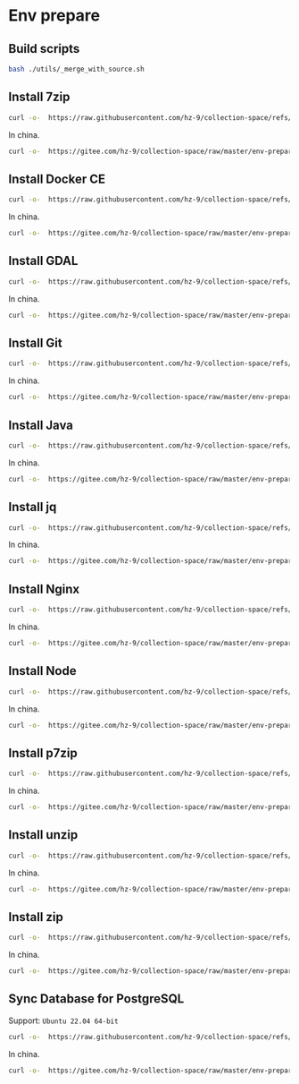 # Env prepare

## Build scripts

``` sh
bash ./utils/_merge_with_source.sh
```

## Install 7zip

``` sh
curl -o-  https://raw.githubusercontent.com/hz-9/collection-space/refs/heads/master/env-prepare/dist/install-7zip.sh | bash
```

In china.

``` sh
curl -o-  https://gitee.com/hz-9/collection-space/raw/master/env-prepare/dist/install-7zip.sh | bash -s -- --in-china
```

## Install Docker CE

``` sh
curl -o-  https://raw.githubusercontent.com/hz-9/collection-space/refs/heads/master/env-prepare/dist/install-docker-ce.sh | bash
```

In china.

``` sh
curl -o-  https://gitee.com/hz-9/collection-space/raw/master/env-prepare/dist/install-docker-ce.sh | bash -s -- --in-china
```

## Install GDAL

``` sh
curl -o-  https://raw.githubusercontent.com/hz-9/collection-space/refs/heads/master/env-prepare/dist/install-gdal.sh | bash
```

In china.

``` sh
curl -o-  https://gitee.com/hz-9/collection-space/raw/master/env-prepare/dist/install-gdal.sh | bash -s -- --in-china
```

## Install Git

``` sh
curl -o-  https://raw.githubusercontent.com/hz-9/collection-space/refs/heads/master/env-prepare/dist/install-git.sh | bash
```

In china.

``` sh
curl -o-  https://gitee.com/hz-9/collection-space/raw/master/env-prepare/dist/install-git.sh | bash -s -- --in-china
```

## Install Java

``` sh
curl -o-  https://raw.githubusercontent.com/hz-9/collection-space/refs/heads/master/env-prepare/dist/install-java.sh | bash
```

In china.

``` sh
curl -o-  https://gitee.com/hz-9/collection-space/raw/master/env-prepare/dist/install-java.sh | bash -s -- --in-china
```

## Install jq

``` sh
curl -o-  https://raw.githubusercontent.com/hz-9/collection-space/refs/heads/master/env-prepare/dist/install-jq.sh | bash
```

In china.

``` sh
curl -o-  https://gitee.com/hz-9/collection-space/raw/master/env-prepare/dist/install-jq.sh | bash -s -- --in-china
```

## Install Nginx

``` sh
curl -o-  https://raw.githubusercontent.com/hz-9/collection-space/refs/heads/master/env-prepare/dist/install-nginx.sh | bash
```

In china.

``` sh
curl -o-  https://gitee.com/hz-9/collection-space/raw/master/env-prepare/dist/install-nginx.sh | bash -s -- --in-china
```

## Install Node

``` sh
curl -o-  https://raw.githubusercontent.com/hz-9/collection-space/refs/heads/master/env-prepare/dist/install-node.sh | bash
```

In china.

``` sh
curl -o-  https://gitee.com/hz-9/collection-space/raw/master/env-prepare/dist/install-node.sh | bash -s -- --in-china
```

## Install p7zip

``` sh
curl -o-  https://raw.githubusercontent.com/hz-9/collection-space/refs/heads/master/env-prepare/dist/install-p7zip.sh | bash
```

In china.

``` sh
curl -o-  https://gitee.com/hz-9/collection-space/raw/master/env-prepare/dist/install-p7zip.sh | bash -s -- --in-china
```

## Install unzip

``` sh
curl -o-  https://raw.githubusercontent.com/hz-9/collection-space/refs/heads/master/env-prepare/dist/install-unzip.sh | bash
```

In china.

``` sh
curl -o-  https://gitee.com/hz-9/collection-space/raw/master/env-prepare/dist/install-unzip.sh | bash -s -- --in-china
```

## Install zip

``` sh
curl -o-  https://raw.githubusercontent.com/hz-9/collection-space/refs/heads/master/env-prepare/dist/install-zip.sh | bash
```

In china.

``` sh
curl -o-  https://gitee.com/hz-9/collection-space/raw/master/env-prepare/dist/install-zip.sh | bash -s -- --in-china
```

## Sync Database for PostgreSQL

Support: `Ubuntu 22.04 64-bit`

``` sh
curl -o-  https://raw.githubusercontent.com/hz-9/collection-space/refs/heads/master/env-prepare/dist/sync-db-postgresql.sh | bash
```

In china.

``` sh
curl -o-  https://gitee.com/hz-9/collection-space/raw/master/env-prepare/dist/sync-db-postgresql.sh | bash -s -- --in-china
```
